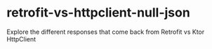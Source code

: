 # retrofit-vs-httpclient-null-json
Explore the different responses that come back from Retrofit vs Ktor HttpClient

